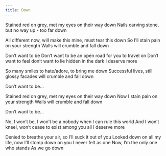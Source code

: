 ```yaml
---
title: Down
---
```


Stained red on grey,
met my eyes
on their way down
Nails carving stone,
but no way up - too far down

All different now,
will make this mine,
must tear this down 
So I’ll stain pain on your strength
Walls will crumble and fall down

Don’t want to be
Don’t want to be an open road
for you to travel on
Don’t want to feel
don’t want to lie hidden in the dark
I deserve more

So many smiles to hate/adore,
to bring me down
Successful lives,
still glossy facades
will crumble and fall down

Don’t want to be…

Stained red on grey,
met my eyes
on their way down
Now I stain pain on your strength
Walls will crumble and fall down

Don’t want to be…

No, I won’t be,
I won’t be a nobody
when I can rule this world
And I won’t kneel,
won’t cease to exist among you all
I deserve more

Denied to breathe your air,
so I’ll suck it out of you
Looked down on all my life,
now I’ll stomp down on you
I never felt as one
Now, I’m the only one who stands
As we go down